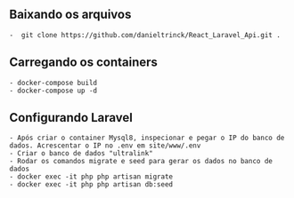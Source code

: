 ## Baixando os arquivos
    -  git clone https://github.com/danieltrinck/React_Laravel_Api.git .
    
## Carregando os containers
    - docker-compose build
    - docker-compose up -d

## Configurando Laravel
    - Após criar o container Mysql8, inspecionar e pegar o IP do banco de dados. Acrescentar o IP no .env em site/www/.env
    - Criar o banco de dados "ultralink"
    - Rodar os comandos migrate e seed para gerar os dados no banco de dados
    - docker exec -it php php artisan migrate
    - docker exec -it php php artisan db:seed